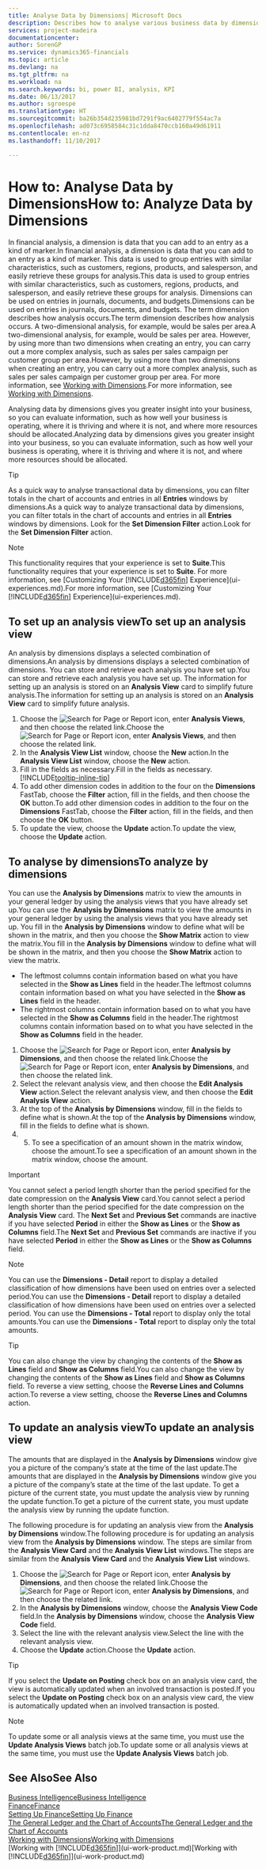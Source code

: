 ```yaml
---
title: Analyse Data by Dimensions| Microsoft Docs
description: Describes how to analyse various business data by dimensions.
services: project-madeira
documentationcenter: 
author: SorenGP
ms.service: dynamics365-financials
ms.topic: article
ms.devlang: na
ms.tgt_pltfrm: na
ms.workload: na
ms.search.keywords: bi, power BI, analysis, KPI
ms.date: 06/13/2017
ms.author: sgroespe
ms.translationtype: HT
ms.sourcegitcommit: ba26b354d235981bd7291f9ac6402779f554ac7a
ms.openlocfilehash: ad073c6958584c31c1dda8470ccb160a49d61911
ms.contentlocale: en-nz
ms.lasthandoff: 11/10/2017

---
```

#  <a name="how-to-analyze-data-by-dimensions"></a><span data-ttu-id="21a2b-103">How to: Analyse Data by Dimensions</span><span class="sxs-lookup"><span data-stu-id="21a2b-103">How to: Analyze Data by Dimensions</span></span>
<span data-ttu-id="21a2b-104">In financial analysis, a dimension is data that you can add to an entry as a kind of marker.</span><span class="sxs-lookup"><span data-stu-id="21a2b-104">In financial analysis, a dimension is data that you can add to an entry as a kind of marker.</span></span> <span data-ttu-id="21a2b-105">This data is used to group entries with similar characteristics, such as customers, regions, products, and salesperson, and easily retrieve these groups for analysis.</span><span class="sxs-lookup"><span data-stu-id="21a2b-105">This data is used to group entries with similar characteristics, such as customers, regions, products, and salesperson, and easily retrieve these groups for analysis.</span></span> <span data-ttu-id="21a2b-106">Dimensions can be used on entries in journals, documents, and budgets.</span><span class="sxs-lookup"><span data-stu-id="21a2b-106">Dimensions can be used on entries in journals, documents, and budgets.</span></span> <span data-ttu-id="21a2b-107">The term dimension describes how analysis occurs.</span><span class="sxs-lookup"><span data-stu-id="21a2b-107">The term dimension describes how analysis occurs.</span></span> <span data-ttu-id="21a2b-108">A two-dimensional analysis, for example, would be sales per area.</span><span class="sxs-lookup"><span data-stu-id="21a2b-108">A two-dimensional analysis, for example, would be sales per area.</span></span> <span data-ttu-id="21a2b-109">However, by using more than two dimensions when creating an entry, you can carry out a more complex analysis, such as sales per sales campaign per customer group per area.</span><span class="sxs-lookup"><span data-stu-id="21a2b-109">However, by using more than two dimensions when creating an entry, you can carry out a more complex analysis, such as sales per sales campaign per customer group per area.</span></span> <span data-ttu-id="21a2b-110">For more information, see [Working with Dimensions](finance-dimensions.md).</span><span class="sxs-lookup"><span data-stu-id="21a2b-110">For more information, see [Working with Dimensions](finance-dimensions.md).</span></span>

<span data-ttu-id="21a2b-111">Analysing data by dimensions gives you greater insight into your business, so you can evaluate information, such as how well your business is operating, where it is thriving and where it is not, and where more resources should be allocated.</span><span class="sxs-lookup"><span data-stu-id="21a2b-111">Analyzing data by dimensions gives you greater insight into your business, so you can evaluate information, such as how well your business is operating, where it is thriving and where it is not, and where more resources should be allocated.</span></span>

> [!TIP]
> <span data-ttu-id="21a2b-112">As a quick way to analyse transactional data by dimensions, you can filter totals in the chart of accounts and entries in all **Entries** windows by dimensions.</span><span class="sxs-lookup"><span data-stu-id="21a2b-112">As a quick way to analyze transactional data by dimensions, you can filter totals in the chart of accounts and entries in all **Entries** windows by dimensions.</span></span> <span data-ttu-id="21a2b-113">Look for the **Set Dimension Filter** action.</span><span class="sxs-lookup"><span data-stu-id="21a2b-113">Look for the **Set Dimension Filter** action.</span></span>

> [!NOTE]  
>   <span data-ttu-id="21a2b-114">This functionality requires that your experience is set to **Suite**.</span><span class="sxs-lookup"><span data-stu-id="21a2b-114">This functionality requires that your experience is set to **Suite**.</span></span> <span data-ttu-id="21a2b-115">For more information, see [Customizing Your [!INCLUDE[d365fin](includes/d365fin_md.md)] Experience](ui-experiences.md).</span><span class="sxs-lookup"><span data-stu-id="21a2b-115">For more information, see [Customizing Your [!INCLUDE[d365fin](includes/d365fin_md.md)] Experience](ui-experiences.md).</span></span>

## <a name="to-set-up-an-analysis-view"></a><span data-ttu-id="21a2b-116">To set up an analysis view</span><span class="sxs-lookup"><span data-stu-id="21a2b-116">To set up an analysis view</span></span>  
<span data-ttu-id="21a2b-117">An analysis by dimensions displays a selected combination of dimensions.</span><span class="sxs-lookup"><span data-stu-id="21a2b-117">An analysis by dimensions displays a selected combination of dimensions.</span></span> <span data-ttu-id="21a2b-118">You can store and retrieve each analysis you have set up.</span><span class="sxs-lookup"><span data-stu-id="21a2b-118">You can store and retrieve each analysis you have set up.</span></span> <span data-ttu-id="21a2b-119">The information for setting up an analysis is stored on an **Analysis View** card to simplify future analysis.</span><span class="sxs-lookup"><span data-stu-id="21a2b-119">The information for setting up an analysis is stored on an **Analysis View** card to simplify future analysis.</span></span>  

1. <span data-ttu-id="21a2b-120">Choose the ![Search for Page or Report](media/ui-search/search_small.png "Search for Page or Report icon") icon, enter **Analysis Views**, and then choose the related link.</span><span class="sxs-lookup"><span data-stu-id="21a2b-120">Choose the ![Search for Page or Report](media/ui-search/search_small.png "Search for Page or Report icon") icon, enter **Analysis Views**, and then choose the related link.</span></span>  
2. <span data-ttu-id="21a2b-121">In the **Analysis View List** window, choose the **New** action.</span><span class="sxs-lookup"><span data-stu-id="21a2b-121">In the **Analysis View List** window, choose the **New** action.</span></span>
3. <span data-ttu-id="21a2b-122">Fill in the fields as necessary.</span><span class="sxs-lookup"><span data-stu-id="21a2b-122">Fill in the fields as necessary.</span></span> [!INCLUDE[tooltip-inline-tip](includes/tooltip-inline-tip_md.md)]
4. <span data-ttu-id="21a2b-123">To add other dimension codes in addition to the four on the **Dimensions** FastTab, choose the **Filter** action, fill in the fields, and then choose the **OK** button.</span><span class="sxs-lookup"><span data-stu-id="21a2b-123">To add other dimension codes in addition to the four on the **Dimensions** FastTab, choose the **Filter** action, fill in the fields, and then choose the **OK** button.</span></span>  
5. <span data-ttu-id="21a2b-124">To update the view, choose the **Update** action.</span><span class="sxs-lookup"><span data-stu-id="21a2b-124">To update the view, choose the **Update** action.</span></span>

## <a name="to-analyze-by-dimensions"></a><span data-ttu-id="21a2b-125">To analyse by dimensions</span><span class="sxs-lookup"><span data-stu-id="21a2b-125">To analyze by dimensions</span></span>
<span data-ttu-id="21a2b-126">You can use the **Analysis by Dimensions** matrix to view the amounts in your general ledger by using the analysis views that you have already set up.</span><span class="sxs-lookup"><span data-stu-id="21a2b-126">You can use the **Analysis by Dimensions** matrix to view the amounts in your general ledger by using the analysis views that you have already set up.</span></span> <span data-ttu-id="21a2b-127">You fill in the **Analysis by Dimensions** window to define what will be shown in the matrix, and then you choose the **Show Matrix** action to view the matrix.</span><span class="sxs-lookup"><span data-stu-id="21a2b-127">You fill in the **Analysis by Dimensions** window to define what will be shown in the matrix, and then you choose the **Show Matrix** action to view the matrix.</span></span>  

- <span data-ttu-id="21a2b-128">The leftmost columns contain information based on what you have selected in the **Show as Lines** field in the header.</span><span class="sxs-lookup"><span data-stu-id="21a2b-128">The leftmost columns contain information based on what you have selected in the **Show as Lines** field in the header.</span></span>  
- <span data-ttu-id="21a2b-129">The rightmost columns contain information based on to what you have selected in the **Show as Columns** field in the header.</span><span class="sxs-lookup"><span data-stu-id="21a2b-129">The rightmost columns contain information based on to what you have selected in the **Show as Columns** field in the header.</span></span>  

1. <span data-ttu-id="21a2b-130">Choose the ![Search for Page or Report](media/ui-search/search_small.png "Search for Page or Report icon") icon, enter **Analysis by Dimensions**, and then choose the related link.</span><span class="sxs-lookup"><span data-stu-id="21a2b-130">Choose the ![Search for Page or Report](media/ui-search/search_small.png "Search for Page or Report icon") icon, enter **Analysis by Dimensions**, and then choose the related link.</span></span>  
2. <span data-ttu-id="21a2b-131">Select the relevant analysis view, and then choose the **Edit Analysis View** action.</span><span class="sxs-lookup"><span data-stu-id="21a2b-131">Select the relevant analysis view,  and then choose the **Edit Analysis View** action.</span></span>
3. <span data-ttu-id="21a2b-132">At the top of the **Analysis by Dimensions** window, fill in the fields to define what is shown.</span><span class="sxs-lookup"><span data-stu-id="21a2b-132">At the top of the **Analysis by Dimensions** window, fill in the fields to define what is shown.</span></span>
4. 5. <span data-ttu-id="21a2b-133">To see a specification of an amount shown in the matrix window, choose the amount.</span><span class="sxs-lookup"><span data-stu-id="21a2b-133">To see a specification of an amount shown in the matrix window, choose the amount.</span></span>  

> [!IMPORTANT]  
>   <span data-ttu-id="21a2b-134">You cannot select a period length shorter than the period specified for the date compression on the **Analysis View** card.</span><span class="sxs-lookup"><span data-stu-id="21a2b-134">You cannot select a period length shorter than the period specified for the date compression on the **Analysis View** card.</span></span> <span data-ttu-id="21a2b-135">The **Next Set** and **Previous Set** commands are inactive if you have selected **Period** in either the **Show as Lines** or the **Show as Columns** field.</span><span class="sxs-lookup"><span data-stu-id="21a2b-135">The **Next Set** and **Previous Set** commands are inactive if you have selected **Period** in either the **Show as Lines** or the **Show as Columns** field.</span></span>  

> [!NOTE]  
>   <span data-ttu-id="21a2b-136">You can use the **Dimensions - Detail** report to display a detailed classification of how dimensions have been used on entries over a selected period.</span><span class="sxs-lookup"><span data-stu-id="21a2b-136">You can use the **Dimensions - Detail** report to display a detailed classification of how dimensions have been used on entries over a selected period.</span></span> <span data-ttu-id="21a2b-137">You can use the **Dimensions - Total** report to display only the total amounts.</span><span class="sxs-lookup"><span data-stu-id="21a2b-137">You can use the **Dimensions - Total** report to display only the total amounts.</span></span>  

> [!TIP]  
>   <span data-ttu-id="21a2b-138">You can also change the view by changing the contents of the **Show as Lines** field and **Show as Columns** field.</span><span class="sxs-lookup"><span data-stu-id="21a2b-138">You can also change the view by changing the contents of the **Show as Lines** field and **Show as Columns** field.</span></span> <span data-ttu-id="21a2b-139">To reverse a view setting, choose the **Reverse Lines and Columns** action.</span><span class="sxs-lookup"><span data-stu-id="21a2b-139">To reverse a view setting, choose the **Reverse Lines and Columns** action.</span></span>

## <a name="to-update-an-analysis-view"></a><span data-ttu-id="21a2b-140">To update an analysis view</span><span class="sxs-lookup"><span data-stu-id="21a2b-140">To update an analysis view</span></span>  
<span data-ttu-id="21a2b-141">The amounts that are displayed in the **Analysis by Dimensions** window give you a picture of the company’s state at the time of the last update.</span><span class="sxs-lookup"><span data-stu-id="21a2b-141">The amounts that are displayed in the **Analysis by Dimensions** window give you a picture of the company’s state at the time of the last update.</span></span> <span data-ttu-id="21a2b-142">To get a picture of the current state, you must update the analysis view by running the update function.</span><span class="sxs-lookup"><span data-stu-id="21a2b-142">To get a picture of the current state, you must update the analysis view by running the update function.</span></span>

<span data-ttu-id="21a2b-143">The following procedure is for updating an analysis view from the **Analysis by Dimensions** window.</span><span class="sxs-lookup"><span data-stu-id="21a2b-143">The following procedure is for updating an analysis view from the **Analysis by Dimensions** window.</span></span> <span data-ttu-id="21a2b-144">The steps are similar from the **Analysis View Card** and the **Analysis View List** windows.</span><span class="sxs-lookup"><span data-stu-id="21a2b-144">The steps are similar from the **Analysis View Card** and the **Analysis View List** windows.</span></span>  

1. <span data-ttu-id="21a2b-145">Choose the ![Search for Page or Report](media/ui-search/search_small.png "Search for Page or Report icon") icon, enter **Analysis by Dimensions**, and then choose the related link.</span><span class="sxs-lookup"><span data-stu-id="21a2b-145">Choose the ![Search for Page or Report](media/ui-search/search_small.png "Search for Page or Report icon") icon, enter **Analysis by Dimensions**, and then choose the related link.</span></span>  
2. <span data-ttu-id="21a2b-146">In the **Analysis by Dimensions** window, choose the **Analysis View Code** field.</span><span class="sxs-lookup"><span data-stu-id="21a2b-146">In the **Analysis by Dimensions** window, choose the **Analysis View Code** field.</span></span>  
3. <span data-ttu-id="21a2b-147">Select the line with the relevant analysis view.</span><span class="sxs-lookup"><span data-stu-id="21a2b-147">Select the line with the relevant analysis view.</span></span>  
4. <span data-ttu-id="21a2b-148">Choose the **Update** action.</span><span class="sxs-lookup"><span data-stu-id="21a2b-148">Choose the **Update** action.</span></span>  

> [!TIP]  
>   <span data-ttu-id="21a2b-149">If you select the **Update on Posting** check box on an analysis view card, the view is automatically updated when an involved transaction is posted.</span><span class="sxs-lookup"><span data-stu-id="21a2b-149">If you select the **Update on Posting** check box on an analysis view card, the view is automatically updated when an involved transaction is posted.</span></span>

> [!NOTE]  
>   <span data-ttu-id="21a2b-150">To update some or all analysis views at the same time, you must use the **Update Analysis Views** batch job.</span><span class="sxs-lookup"><span data-stu-id="21a2b-150">To update some or all analysis views at the same time, you must use the **Update Analysis Views** batch job.</span></span>  

## <a name="see-also"></a><span data-ttu-id="21a2b-151">See Also</span><span class="sxs-lookup"><span data-stu-id="21a2b-151">See Also</span></span>
[<span data-ttu-id="21a2b-152">Business Intelligence</span><span class="sxs-lookup"><span data-stu-id="21a2b-152">Business Intelligence</span></span>](bi.md)  
[<span data-ttu-id="21a2b-153">Finance</span><span class="sxs-lookup"><span data-stu-id="21a2b-153">Finance</span></span>](finance.md)  
[<span data-ttu-id="21a2b-154">Setting Up Finance</span><span class="sxs-lookup"><span data-stu-id="21a2b-154">Setting Up Finance</span></span>](finance-setup-finance.md)  
[<span data-ttu-id="21a2b-155">The General Ledger and the Chart of Accounts</span><span class="sxs-lookup"><span data-stu-id="21a2b-155">The General Ledger and the Chart of Accounts</span></span>](finance-general-ledger.md)  
[<span data-ttu-id="21a2b-156">Working with Dimensions</span><span class="sxs-lookup"><span data-stu-id="21a2b-156">Working with Dimensions</span></span>](finance-dimensions.md)  
<span data-ttu-id="21a2b-157">[Working with [!INCLUDE[d365fin](includes/d365fin_md.md)]](ui-work-product.md)</span><span class="sxs-lookup"><span data-stu-id="21a2b-157">[Working with [!INCLUDE[d365fin](includes/d365fin_md.md)]](ui-work-product.md)</span></span>  

